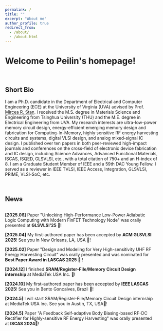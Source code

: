 ```yaml
---
permalink: /
title: ""
excerpt: "About me"
author_profile: true
redirect_from: 
  - /about/
  - /about.html
---
```


# Welcome to Peilin's homepage!

&emsp;

## Short Bio

I am a Ph.D. candidate in the Department of Electrical and Computer Engineering (ECE) at the University of Virginia (UVA) advised by Prof. [Mircea R. Stan](https://engineering.virginia.edu/faculty/mircea-r-stan). I received the M.S. degree in Materials Science and Engineering from Tsinghua University (THU) and the M.E. degree in Electrical Engineering from UVA. My research interests are ultra-low-power memory circuit design, energy-efficient emerging memory design and fabrication for Computing-In-Memory, highly sensitive RF energy harvesting circuits and systems, digital VLSI design, and analog mixed-signal IC design. I published over ten papers in both peer-reviewed high-impact journals and conferences on the cross-field of electronic device fabrication and IC design, including Science Advances, Advanced Functional Materials, ISCAS, ISQED, GLSVLSI, etc., with a total citation of 750+ and an H-index of 8. I am a Graduate Student Member of IEEE and a 59th DAC Young Fellow. I served as a reviewer in IEEE TVLSI, IEEE Access, Integration, GLSVLSI, PRIME, VLSI-SoC, etc.

&emsp;

## News

<div class="news-container">
  <p><strong>[2025.06]</strong> Paper "Unlocking High-Performance Low-Power Adiabatic Logic Computing with Modern FinFET Technology Node" was orally presented at <strong>GLSVLSI'25</strong> 🎉!</p>
  <p><strong>[2025.04]</strong> My first-authored paper has been accepted by <strong>ACM GLSVLSI 2025</strong>! See you in New Orleans, LA, USA 🎉!</p>
  <p><strong>[2025.02]</strong> Paper "Design and Modeling for Very High-sensitivity UHF RF Energy Harvesting Circuit" was orally presented and was nominated for <strong>Best Paper Award in LASCAS 2025</strong> 🎉 ! </p>
  <p><strong>[2024.12]</strong> I finished <strong> SRAM/Register-File/Memory Circuit Design internship </strong> at MediaTek USA Inc. 🎉!</p>
  <p><strong>[2024.10]</strong> My first-authored paper has been accepted by <strong>IEEE LASCAS 2025</strong>! See you in Bento Goncalves, Brazil 🎉!</p>
  <p><strong>[2024.5]</strong> I will start SRAM/Register-File/Memory Circuit Design internship at MediaTek USA Inc. See you in Austin, TX, USA🎉!</p>
  <p><strong>[2024.5]</strong> Paper "A Feedback Self-adaptive Body Biasing-based RF-DC Rectifier for Highly-sensitive RF Energy Harvesting" was orally presented at <strong>ISCAS 2024</strong>🎉!</p>
  <p><strong>[2024.1]</strong> My first-authored paper has been accepted by IEEE ISCAS 2024! See you in Singapore 🎉!</p>
  <p><strong>[2023.5]</strong> Paper "A Low Power SRAM with Fully Dynamic Leakage Suppression for IoT Nodes" was orally presented at <strong>ISQED'23</strong>🎉!</p>
  <p><strong>[2023.3]</strong> I passed UVA Electrical Engineering <strong>Ph.D. Qualification Exam</strong>🎉!</p>
  <p><strong>[2023.1]</strong> My first-authored paper has been accepted by IEEE ISQED 2023! See you in San Francisco, CA, USA🎉!</p>
  <p><strong>[2022.10]</strong> I was accepted as the 59th Design Automation Conference (DAC) Young Fellow! 🎉!</p>
  <p><strong>[2021.6]</strong> I joined the High-performance Low-power (HPLP) Lab at the University of Virginia (UVA) as a Ph.D. student🎉!</p>
</div>

<br/><br/>
<div id="map-container" style="display: flex; justify-content: center; align-items: center;">
    <div id="map-content" style="width: 450px;">
        <script type="text/javascript" id="clustrmaps" src="//clustrmaps.com/map_v2.js?d=d6TpbDkm30MhQxBEAnFmYRgisF6BV0T-GlVSiA0GfDY&cl=ffffff&w=a"></script>
    </div>
</div>

<style>
.news-container {
    width: 100%;
    height: 400px;  
    overflow-y: scroll;
    overflow-x: hidden;
    padding-right: 10px;  
    box-sizing: border-box;
    scrollbar-width: thin;
    scrollbar-color: #888 #f1f1f1;
}

.news-container::-webkit-scrollbar {
    width: 8px;
}

.news-container::-webkit-scrollbar-thumb {
    background-color: #888;
    border-radius: 5px;
}

.news-container::-webkit-scrollbar-thumb:hover {
    background-color: #555;
}
</style>






